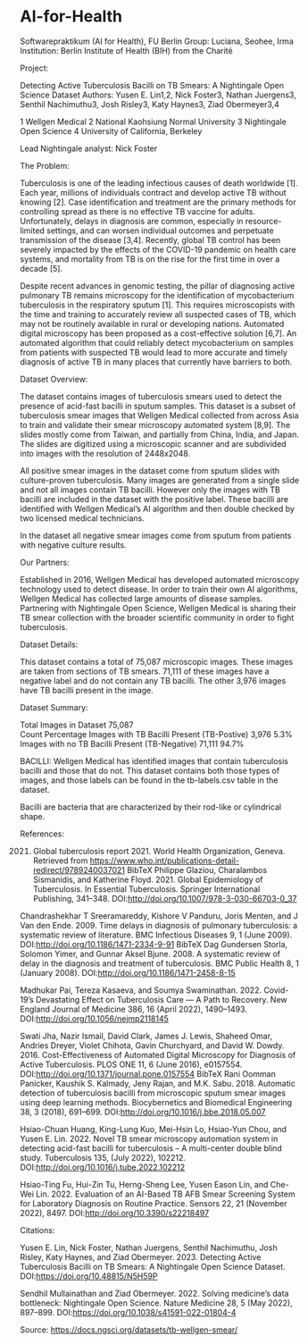 # AI-for-Health
Softwarepraktikum (AI for Health), FU Berlin
Group: Luciana, Seohee, Irma
Institution: Berlin Institute of Health (BIH) from the Charité 

Project: 

Detecting Active Tuberculosis Bacilli on TB Smears: A Nightingale Open Science Dataset
Authors: Yusen E. Lin1,2, Nick Foster3, Nathan Juergens3, Senthil Nachimuthu3, Josh Risley3, Katy Haynes3, Ziad Obermeyer3,4

1 Wellgen Medical
2 National Kaohsiung Normal University
3 Nightingale Open Science
4 University of California, Berkeley

Lead Nightingale analyst: Nick Foster

The Problem:

Tuberculosis is one of the leading infectious causes of death worldwide [1]. Each year, millions of individuals contract and develop active TB without knowing [2]. Case identification and treatment are the primary methods for controlling spread as there is no effective TB vaccine for adults. Unfortunately, delays in diagnosis are common, especially in resource-limited settings, and can worsen individual outcomes and perpetuate transmission of the disease [3,4]. Recently, global TB control has been severely impacted by the effects of the COVID-19 pandemic on health care systems, and mortality from TB is on the rise for the first time in over a decade [5].

Despite recent advances in genomic testing, the pillar of diagnosing active pulmonary TB remains microscopy for the identification of mycobacterium tuberculosis in the respiratory sputum [1]. This requires microscopists with the time and training to accurately review all suspected cases of TB, which may not be routinely available in rural or developing nations. Automated digital microscopy has been proposed as a cost-effective solution [6,7]. An automated algorithm that could reliably detect mycobacterium on samples from patients with suspected TB would lead to more accurate and timely diagnosis of active TB in many places that currently have barriers to both.

Dataset Overview:

The dataset contains images of tuberculosis smears used to detect the presence of acid-fast bacilli in sputum samples. This dataset is a subset of tuberculosis smear images that Wellgen Medical collected from across Asia to train and validate their smear microscopy automated system [8,9]. The slides mostly come from Taiwan, and partially from China, India, and Japan. The slides are digitized using a microscopic scanner and are subdivided into images with the resolution of 2448x2048.

All positive smear images in the dataset come from sputum slides with culture-proven tuberculosis. Many images are generated from a single slide and not all images contain TB bacilli. However only the images with TB bacilli are included in the dataset with the positive label. These bacilli are identified with Wellgen Medical’s AI algorithm and then double checked by two licensed medical technicians.

In the dataset all negative smear images come from sputum from patients with negative culture results.

Our Partners:

Established in 2016, Wellgen Medical has developed automated microscopy technology used to detect disease. In order to train their own AI algorithms, Wellgen Medical has collected large amounts of disease samples. Partnering with Nightingale Open Science, Wellgen Medical is sharing their TB smear collection with the broader scientific community in order to fight tuberculosis.

Dataset Details:

This dataset contains a total of 75,087 microscopic images. These images are taken from sections of TB smears. 71,111 of these images have a negative label and do not contain any TB bacilli. The other 3,976 images have TB bacilli present in the image.

Dataset Summary:

Total Images in Dataset	75,087	 
                Count	Percentage
Images with TB Bacilli Present
(TB-Postive)	3,976	5.3%
Images with no TB Bacilli Present
(TB-Negative)	71,111	94.7%

BACILLI:
Wellgen Medical has identified images that contain tuberculosis bacilli and those that do not. This dataset contains both those types of images, and those labels can be found in the tb-labels.csv table in the dataset.

Bacilli are bacteria that are characterized by their rod-like or cylindrical shape.

References:

2021. Global tuberculosis report 2021. World Health Organization, Geneva. Retrieved from https://www.who.int/publications-detail-redirect/9789240037021 BibTeX
Philippe Glaziou, Charalambos Sismanidis, and Katherine Floyd. 2021. Global Epidemiology of Tuberculosis. In Essential Tuberculosis. Springer International Publishing, 341–348. DOI:http://doi.org/10.1007/978-3-030-66703-0_37 

Chandrashekhar T Sreeramareddy, Kishore V Panduru, Joris Menten, and J Van den Ende. 2009. Time delays in diagnosis of pulmonary tuberculosis: a systematic review of literature. BMC Infectious Diseases 9, 1 (June 2009). DOI:http://doi.org/10.1186/1471-2334-9-91 BibTeX
Dag Gundersen Storla, Solomon Yimer, and Gunnar Aksel Bjune. 2008. A systematic review of delay in the diagnosis and treatment of tuberculosis. BMC Public Health 8, 1 (January 2008). DOI:http://doi.org/10.1186/1471-2458-8-15 

Madhukar Pai, Tereza Kasaeva, and Soumya Swaminathan. 2022. Covid-19’s Devastating Effect on Tuberculosis Care — A Path to Recovery. New England Journal of Medicine 386, 16 (April 2022), 1490–1493. DOI:http://doi.org/10.1056/nejmp2118145 

Swati Jha, Nazir Ismail, David Clark, James J. Lewis, Shaheed Omar, Andries Dreyer, Violet Chihota, Gavin Churchyard, and David W. Dowdy. 2016. Cost-Effectiveness of Automated Digital Microscopy for Diagnosis of Active Tuberculosis. PLOS ONE 11, 6 (June 2016), e0157554. DOI:http://doi.org/10.1371/journal.pone.0157554 BibTeX
Rani Oomman Panicker, Kaushik S. Kalmady, Jeny Rajan, and M.K. Sabu. 2018. Automatic detection of tuberculosis bacilli from microscopic sputum smear images using deep learning methods. Biocybernetics and Biomedical Engineering 38, 3 (2018), 691–699. DOI:http://doi.org/10.1016/j.bbe.2018.05.007 

Hsiao-Chuan Huang, King-Lung Kuo, Mei-Hsin Lo, Hsiao-Yun Chou, and Yusen E. Lin. 2022. Novel TB smear microscopy automation system in detecting acid-fast bacilli for tuberculosis – A multi-center double blind study. Tuberculosis 135, (July 2022), 102212. DOI:http://doi.org/10.1016/j.tube.2022.102212 

Hsiao-Ting Fu, Hui-Zin Tu, Herng-Sheng Lee, Yusen Eason Lin, and Che-Wei Lin. 2022. Evaluation of an AI-Based TB AFB Smear Screening System for Laboratory Diagnosis on Routine Practice. Sensors 22, 21 (November 2022), 8497. DOI:http://doi.org/10.3390/s22218497 

Citations:

Yusen E. Lin, Nick Foster, Nathan Juergens, Senthil Nachimuthu, Josh Risley, Katy Haynes, and Ziad Obermeyer. 2023. Detecting Active Tuberculosis Bacilli on TB Smears: A Nightingale Open Science Dataset. DOI:https://doi.org/10.48815/N5H59P

Sendhil Mullainathan and Ziad Obermeyer. 2022. Solving medicine’s data bottleneck: Nightingale Open Science. Nature Medicine 28, 5 (May 2022), 897–899. DOI:https://doi.org/10.1038/s41591-022-01804-4

Source: https://docs.ngsci.org/datasets/tb-wellgen-smear/
